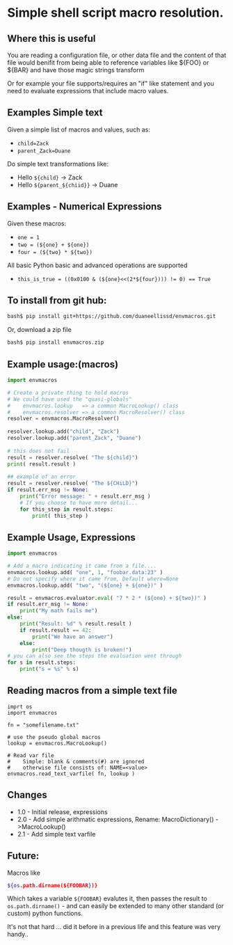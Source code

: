 # Simple shell script macro resolution.

## Where this is useful

You are reading a configuration file, or other data file and the
content of that file would benifit from being able to reference
variables like ${FOO} or ${BAR} and have those magic strings transform

Or for example your file supports/requires an "if" like statement
and you need to evaluate expressions that include macro values.

## Examples Simple text

Given a simple list of macros and values, such as:

* `child=Zack`
* `parent_Zack=Duane`
	
Do simple text transformations like:  
* Hello `${child}` -> Zack
* Hello `${parent_${chiid}}` -> Duane

## Examples - Numerical Expressions

Given these macros:
* `one = 1`
* `two = (${one} + ${one})`
* `four = (${two} * ${two})`

All basic Python basic and advanced operations are supported
* `this_is_true = ((0x0100 & (${one}<<(2*${four}))) != 0) == True`


## To install from git hub:

```bash
bash$ pip install git+https://github.com/duaneellissd/envmacros.git
```
   
Or, download a zip file
   
```bash
bash$ pip install envmacros.zip
```

## Example usage:(macros)

```python
import envmacros

# Create a private thing to hold macros
# We could have used the "quasi-globals"
#    envmacros.lookup   => a common MacroLookup() class
#    envmacros.resolver => a common MacroResolver() class
resolver = envmacros.MacroResolver()
   
resolver.lookup.add("child", "Zack")
resolver.lookup.add("parent_Zack", "Duane")
   
# this does not fail
result = resolver.resolve( "The ${child}")
print( result.result )
   
## example of an error
result = resolver.resolve( "The ${CHiLD}")
if result.err_msg != None:
    print("Error message: " + result.err_msg )
    # If you choose to have more detail...
    for this_step in result.steps:
        print( this_step )
```

## Example Usage, Expressions

```python
import envmacros

# Add a macro indicating it came from a file....
envmacros.lookup.add( "one", 1, "foobar.data:23" )
# Do not specify where it came from, Default where=None
envmacros.lookup.add( "two", "(${one} + ${one})" )

result = envmacros.evaluator.eval( "7 * 2 * (${one} + ${two})" )
if result.err_msg != None:
    print("My math fails me")
else:
    print("Result: %d" % result.result )
    if result.result == 42:
        print("We have an answer")
    else:
        print("Deep thougth is broken!")
# you can also see the steps the evaluation went through
for s in result.steps:
    print("s = %s" % s)
```


## Reading macros from a simple text file

```
imprt os
import envmacros

fn = "somefilename.txt"

# use the pseudo global macros        
lookup = envmacros.MacroLookup()

# Read var file
#    Simple: blank & comments(#) are ignored
#    otherwise file consists of: NAME=<value>
envmacros.read_text_varfile( fn, lookup )
```
## Changes

* 1.0 - Initial release, expressions
* 2.0 - Add simple arithmatic expressions, Rename: MacroDictionary() ->MacroLookup()
* 2.1 - Add simple text varfile

## Future:
 
Macros like  

```bash
${os.path.dirname(${FOOBAR})}
```

Which takes a variable `${FOOBAR}` evalutes it, then passes the 
result to `os.path.dirname()` - and can easily be extended to many
other standard (or custom) python functions.

It's not that hard ... did it before in a previous life 
and this feature was very handy..
	
